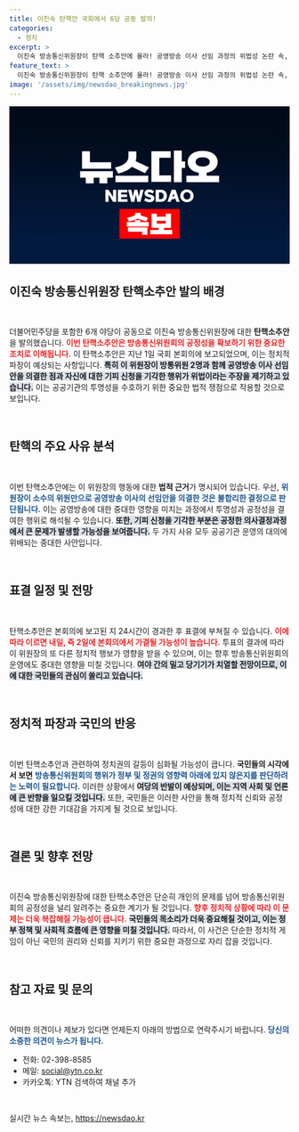 ```yaml
---
title: 이진숙 탄핵안 국회에서 6당 공동 발의!
categories:
  - 정치
excerpt: >
  이진숙 방송통신위원장이 탄핵 소추안에 올라! 공영방송 이사 선임 과정의 위법성 논란 속, 내일 본회의에서 표결 예정. 정치판 뒤흔들 변화의 서막이 열릴까?
feature_text: >
  이진숙 방송통신위원장이 탄핵 소추안에 올라! 공영방송 이사 선임 과정의 위법성 논란 속, 내일 본회의에서 표결 예정. 정치판 뒤흔들 변화의 서막이 열릴까?
image: '/assets/img/newsdao_breakingnews.jpg'
---
```


<p><img src="/assets/img/newsdao_breakingnews.jpg" alt="koreaapp 속보" /></p>

<h2 data-ke-size="size26">이진숙 방송통신위원장 탄핵소추안 발의 배경</h2>

<p data-ke-size="size16">&nbsp;</p>

<p>더불어민주당을 포함한 6개 야당이 공동으로 이진숙 방송통신위원장에 대한 <b>탄핵소추안</b>을 발의했습니다. <b><span style="color: #ee2323;">이번 탄핵소추안은 방송통신위원회의 공정성을 확보하기 위한 중요한 조치로 이해됩니다.</span></b> 이 탄핵소추안은 지난 1일 국회 본회의에 보고되었으며, 이는 정치적 파장이 예상되는 사항입니다. <b><span style="background-color: #21538527;">특히 이 위원장이 방통위원 2명과 함께 공영방송 이사 선임안을 의결한 점과 자신에 대한 기피 신청을 기각한 행위가 위법이라는 주장을 제기하고 있습니다.</span></b> 이는 공공기관의 투명성을 수호하기 위한 중요한 법적 쟁점으로 작용할 것으로 보입니다. </p>

<p data-ke-size="size16">&nbsp;</p>

<h2 data-ke-size="size26">탄핵의 주요 사유 분석</h2>

<p data-ke-size="size16">&nbsp;</p>

<p>이번 탄핵소추안에는 이 위원장의 행동에 대한 <b>법적 근거</b>가 명시되어 있습니다. 우선, <b><span style="color: #1a5490;">위원장이 소수의 위원만으로 공영방송 이사의 선임안을 의결한 것은 불합리한 결정으로 판단됩니다.</span></b> 이는 공영방송에 대한 중대한 영향을 미치는 과정에서 투명성과 공정성을 결여한 행위로 해석될 수 있습니다. <b><span style="background-color: #21538527;">또한, 기피 신청을 기각한 부분은 공정한 의사결정과정에서 큰 문제가 발생할 가능성을 보여줍니다.</span></b> 두 가지 사유 모두 공공기관 운영의 대의에 위배되는 중대한 사안입니다. </p>

<p data-ke-size="size16">&nbsp;</p>

<h2 data-ke-size="size26">표결 일정 및 전망</h2>

<p data-ke-size="size16">&nbsp;</p>

<p>탄핵소추안은 본회의에 보고된 지 24시간이 경과한 후 표결에 부쳐질 수 있습니다. <b><span style="color: #ee2323;">이에 따라 이르면 내일, 즉 2일에 본회의에서 가결될 가능성이 높습니다.</span></b> 투표의 결과에 따라 이 위원장의 또 다른 정치적 행보가 영향을 받을 수 있으며, 이는 향후 방송통신위원회의 운영에도 중대한 영향을 미칠 것입니다. <b><span style="background-color: #21538527;">여야 간의 밀고 당기기가 치열할 전망이므로, 이에 대한 국민들의 관심이 쏠리고 있습니다.</span></b> </p>

<p data-ke-size="size16">&nbsp;</p>

<h2 data-ke-size="size26">정치적 파장과 국민의 반응</h2>

<p data-ke-size="size16">&nbsp;</p>

<p>이번 탄핵소추안과 관련하여 정치권의 갈등이 심화될 가능성이 큽니다. <b>국민들의 시각에서 보면</b> <b><span style="color: #1a5490;">방송통신위원회의 행위가 정부 및 정권의 영향력 아래에 있지 않은지를 판단하려는 노력이 필요합니다.</span></b> 이러한 상황에서 <b><span style="background-color: #21538527;">여당의 반발이 예상되며, 이는 지역 사회 및 언론에 큰 반향을 일으킬 것입니다.</span></b> 또한, 국민들은 이러한 사안을 통해 정치적 신뢰와 공정성에 대한 강한 기대감을 가지게 될 것으로 보입니다.</p>

<p data-ke-size="size16">&nbsp;</p>

<h2 data-ke-size="size26">결론 및 향후 전망</h2>

<p data-ke-size="size16">&nbsp;</p>

<p>이진숙 방송통신위원장에 대한 탄핵소추안은 단순히 개인의 문제를 넘어 방송통신위원회의 공정성을 널리 알려주는 중요한 계기가 될 것입니다. <b><span style="color: #ee2323;">향후 정치적 상황에 따라 이 문제는 더욱 복잡해질 가능성이 큽니다.</span></b> <b><span style="background-color: #21538527;">국민들의 목소리가 더욱 중요해질 것이고, 이는 정부 정책 및 사회적 흐름에 큰 영향을 미칠 것입니다.</span></b> 따라서, 이 사건은 단순한 정치적 게임이 아닌 국민의 권리와 신뢰를 지키기 위한 중요한 과정으로 자리 잡을 것입니다.</p>

<p data-ke-size="size16">&nbsp;</p>

<h2 data-ke-size="size26">참고 자료 및 문의</h2>

<p data-ke-size="size16">&nbsp;</p>

<p>어떠한 의견이나 제보가 있다면 언제든지 아래의 방법으로 연락주시기 바랍니다. <b><span style="color: #1a5490;">당신의 소중한 의견이 뉴스가 됩니다.</span></b></p>

<ul>
    <li>전화: 02-398-8585</li>
    <li>메일: <a href="mailto:social@ytn.co.kr">social@ytn.co.kr</a></li>
    <li>카카오톡: YTN 검색하여 채널 추가</li>
</ul>

<p data-ke-size="size16">&nbsp;</p>
실시간 뉴스 속보는, <a href="https://newsdao.kr" rel="dofollow">https://newsdao.kr</a>


